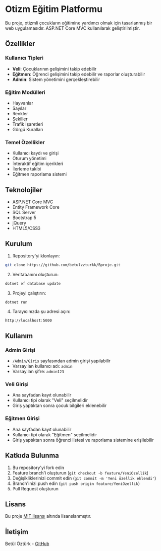 # Otizm Eğitim Platformu

Bu proje, otizmli çocukların eğitimine yardımcı olmak için tasarlanmış bir web uygulamasıdır. ASP.NET Core MVC kullanılarak geliştirilmiştir.

## Özellikler

### Kullanıcı Tipleri
- **Veli**: Çocuklarının gelişimini takip edebilir
- **Eğitmen**: Öğrenci gelişimini takip edebilir ve raporlar oluşturabilir
- **Admin**: Sistem yönetimini gerçekleştirebilir

### Eğitim Modülleri
- Hayvanlar
- Sayılar
- Renkler
- Şekiller
- Trafik İşaretleri
- Görgü Kuralları

### Temel Özellikler
- Kullanıcı kaydı ve girişi
- Oturum yönetimi
- İnteraktif eğitim içerikleri
- İlerleme takibi
- Eğitmen raporlama sistemi

## Teknolojiler

- ASP.NET Core MVC
- Entity Framework Core
- SQL Server
- Bootstrap 5
- jQuery
- HTML5/CSS3

## Kurulum

1. Repository'yi klonlayın:
```bash
git clone https://github.com/betulzzturkk/Bproje.git
```

2. Veritabanını oluşturun:
```bash
dotnet ef database update
```

3. Projeyi çalıştırın:
```bash
dotnet run
```

4. Tarayıcınızda şu adresi açın:
```
http://localhost:5000
```

## Kullanım

### Admin Girişi
- `/Admin/Giris` sayfasından admin girişi yapılabilir
- Varsayılan kullanıcı adı: `admin`
- Varsayılan şifre: `admin123`

### Veli Girişi
- Ana sayfadan kayıt olunabilir
- Kullanıcı tipi olarak "Veli" seçilmelidir
- Giriş yaptıktan sonra çocuk bilgileri eklenebilir

### Eğitmen Girişi
- Ana sayfadan kayıt olunabilir
- Kullanıcı tipi olarak "Eğitmen" seçilmelidir
- Giriş yaptıktan sonra öğrenci listesi ve raporlama sistemine erişilebilir

## Katkıda Bulunma

1. Bu repository'yi fork edin
2. Feature branch'i oluşturun (`git checkout -b feature/YeniOzellik`)
3. Değişikliklerinizi commit edin (`git commit -m 'Yeni özellik eklendi'`)
4. Branch'inizi push edin (`git push origin feature/YeniOzellik`)
5. Pull Request oluşturun

## Lisans

Bu proje [MIT lisansı](LICENSE) altında lisanslanmıştır.

## İletişim

Betül Öztürk - [GitHub](https://github.com/betulzzturkk) 